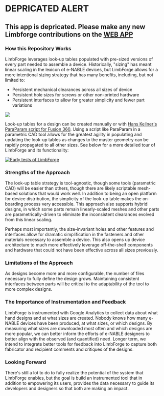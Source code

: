 
# DEPRICATED ALERT
## This app is depricated. Please make any new Limbforge contributions on the [WEB APP](https://github.com/e-nable/LimbForge-Web-App)

### How this Repository Works
LimbForge leverages look-up tables populated with pre-sized versions of every part needed to assemble a device.  Historically, "sizing" has meant linear scaling in the lexicon of e-NABLE devices, but LimbForge allows for a more intentional sizing strategy that has many benefits, including, but not limited to:
* Persistent mechanical clearances across all sizes of device
* Persistent hole sizes for screws or other non-printed hardware
* Persistent interfaces to allow for greater simplicity and fewer part variations

![](https://github.com/e-nable/LimbForge/blob/gh-pages/img/documentation/fusion_params.png)

Look-up tables for a design can be created manually or with [Hans Kellner's ParaParam script for Fusion 360](https://github.com/hanskellner/Fusion360ParaParam).  Using a script like ParaParam in a parametric CAD tool allows for the greatest agility in populating and updating the look-up tables as changes to the master geometry can be rapidly propagated to all other sizes.  See below for a more detailed tour of LimbForge and its functionality:

[![Early tests of LimbForge](http://img.youtube.com/vi/YvI6kq_yXaM/0.jpg)](https://www.youtube.com/watch?v=YvI6kq_yXaM)

### Strengths of the Approach
The look-up table strategy is tool-agnostic, though some tools (parametric CAD) will be easier than others, though there are likely scriptable mesh-based solutions that would work well.  In addition to being an open platform for device distribution, the simplicity of the look-up table makes the on-boarding process very accessible.  This approach also supports hybrid designs, in which some parts remain linearly-scaled meshes and other parts are parametrically-driven to eliminate the inconsistent clearances evolved from this linear scaling.  

Perhaps most importantly, the size-invariant holes and other features and interfaces allow for dramatic simplification in the fasteners and other materials necessary to assemble a device.  This also opens up device architecture to much more effectively leverage off-the-shelf components and hardware that could not have been effective across all sizes previously.  

### Limitations of the Approach
As designs become more and more configurable, the number of files necessary to fully define the design grows. Maintaining consistent interfaces between parts will be critical to the adaptability of the tool to more complex designs.

### The Importance of Instrumentation and Feedback
LimbForge is instrumented with Google Analytics to collect data about what hand designs and at what sizes are created.  Nobody knows how many e-NABLE devices have been produced, at what sizes, or which designs.  By measuring what sizes are downloaded most often and which designs are more popular, we can better inform the efforts of e-NABLE designers to better align with the observed (and quantified) need.  Longer term, we intend to integrate better tools for feedback into LimbForge to capture both fabricator and recipient comments and critiques of the designs.

### Looking Forward
There's still a lot to do to fully realize the potential of the system that LimbForge enables, but the goal is build an instrumented tool that in addition to empowering its users, provides the data necessary to guide its developers and designers so that both are making an impact.
